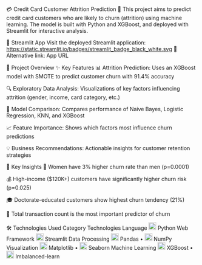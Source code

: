 💳 Credit Card Customer Attrition Prediction 🔮
This project aims to predict credit card customers who are likely to churn (attrition) using machine learning. The model is built with Python and XGBoost, and deployed with Streamlit for interactive analysis.

🚀 Streamlit App
Visit the deployed Streamlit application:
https://static.streamlit.io/badges/streamlit_badge_black_white.svg
🔗 Alternative link: App URL

📌 Project Overview
✨ Key Features
📊 Attrition Prediction: Uses an XGBoost model with SMOTE to predict customer churn with 91.4% accuracy

🔍 Exploratory Data Analysis: Visualizations of key factors influencing attrition (gender, income, card category, etc.)

🤖 Model Comparison: Compares performance of Naive Bayes, Logistic Regression, KNN, and XGBoost

📈 Feature Importance: Shows which factors most influence churn predictions

💡 Business Recommendations: Actionable insights for customer retention strategies

🔎 Key Insights
👩 Women have 3% higher churn rate than men (p=0.0001)

💰 High-income ($120K+) customers have significantly higher churn risk (p=0.025)

🎓 Doctorate-educated customers show highest churn tendency (21%)

🛒 Total transaction count is the most important predictor of churn

🛠️ Technologies Used
Category	Technologies
Language	<img src="https://img.icons8.com/color/48/000000/python.png" width="20"/> Python
Web Framework	<img src="https://streamlit.io/images/brand/streamlit-mark-color.png" width="20"/> Streamlit
Data Processing	<img src="https://img.icons8.com/color/48/000000/pandas.png" width="20"/> Pandas • <img src="https://img.icons8.com/color/48/000000/numpy.png" width="20"/> NumPy
Visualization	<img src="https://matplotlib.org/_static/logo2_compressed.svg" width="20"/> Matplotlib • <img src="https://seaborn.pydata.org/_static/logo-wide-lightbg.svg" width="20"/> Seaborn
Machine Learning	<img src="https://xgboost.ai/images/logo/xgboost-logo.png" width="20"/> XGBoost • <img src="https://imbalanced-learn.org/stable/_static/imbalanced-learn-logo.svg" width="20"/> Imbalanced-learn
